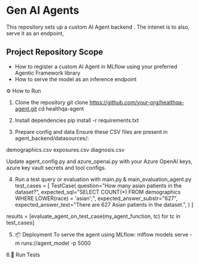 # Gen AI Agents

This repository sets up a custom AI Agent backend . The intenet is to also, serve it as an endpoint, 

## Project Repository Scope


- How to register a custom AI Agent in MLflow using your preferred Agentic Framework library
- How to serve the model as an inference endpoint


⚙️ How to Run
1. Clone the repository
git clone https://github.com/your-org/healthqa-agent.git
cd healthqa-agent

2. Install dependencies
pip install -r requirements.txt

3. Prepare config and data
Ensure these CSV files are present in agent_backend/datasources/:

demographics.csv
exposures.csv
diagnosis.csv

Update agent_config.py and azure_openai.py with your Azure OpenAI keys, azure key vault secrets and tool configs.

4. Run a test query or evaluation with main.py & main_evaluation_agent.py
   test_cases = [
    TestCase(
        question="How many asian patients in the dataset?",
        expected_sql="SELECT COUNT(*) FROM demographics WHERE LOWER(race) = 'asian';",
        expected_answer_substr="627",
        expected_answer_text="There are 627 Asian patients in the dataset.",
    )
]

results = [evaluate_agent_on_test_case(my_agent_function, tc) for tc in test_cases]

5. 📦 Deployment
To serve the agent using MLflow:
mlflow models serve -m runs:/<run-id>/agent_model -p 5000

6.🧪 Run Tests








